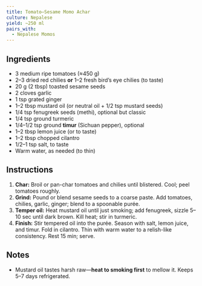 ```yaml
---
title: Tomato–Sesame Momo Achar
culture: Nepalese
yield: ~250 ml
pairs_with:
  - Nepalese Momos
---
```


## Ingredients
- 3 medium ripe tomatoes (≈450 g)
- 2–3 dried red chilies **or** 1–2 fresh bird’s eye chilies (to taste)
- 20 g (2 tbsp) toasted sesame seeds
- 2 cloves garlic
- 1 tsp grated ginger
- 1–2 tbsp mustard oil (or neutral oil + 1/2 tsp mustard seeds)
- 1/4 tsp fenugreek seeds (methi), optional but classic
- 1/4 tsp ground turmeric
- 1/4–1/2 tsp ground **timur** (Sichuan pepper), optional
- 1–2 tbsp lemon juice (or to taste)
- 1–2 tbsp chopped cilantro
- 1/2–1 tsp salt, to taste
- Warm water, as needed (to thin)

## Instructions
1. **Char:** Broil or pan-char tomatoes and chilies until blistered. Cool; peel tomatoes roughly.
2. **Grind:** Pound or blend sesame seeds to a coarse paste. Add tomatoes, chilies, garlic, ginger; blend to a spoonable purée.
3. **Temper oil:** Heat mustard oil until just smoking; add fenugreek, sizzle 5–10 sec until dark brown. Kill heat; stir in turmeric.
4. **Finish:** Stir tempered oil into the purée. Season with salt, lemon juice, and timur. Fold in cilantro. Thin with warm water to a relish-like consistency. Rest 15 min; serve.

## Notes
- Mustard oil tastes harsh raw—**heat to smoking first** to mellow it. Keeps 5–7 days refrigerated.
